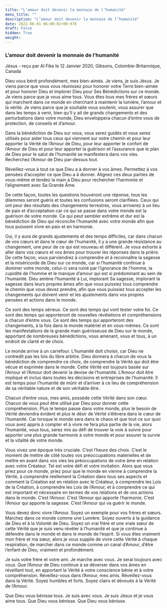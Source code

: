 ```yaml
---
title: "L’amour doit devenir la monnaie de l’humanité"
menu_title: ""
description: "L’amour doit devenir la monnaie de l’humanité"
date: 2022-06-01 06:00:01+00:978
draft: False
hidden: True
weight:
---
```

### L’amour doit devenir la monnaie de l’humanité

Jésus - reçu par Al Fike le 12 Janvier 2020, Gibsons, Colombie-Britannique, Canada

Dieu vous bénit profondément, mes bien-aimés. Je viens, je suis Jésus. Je viens parce que vous vous réunissez pour honorer votre Terre bien-aimée et pour honorer Dieu et implorer Dieu pour Ses Bénédictions sur ce monde. Je viens parce que je vous aime tous. Vous êtes tous mes frères et sœurs qui marchent dans ce monde en cherchant à maintenir la lumière, l’amour et la vérité. Je viens parce que je souhaite vous soutenir, vous assurer que dans les temps à venir, bien qu’il y ait de grands changements et des perturbations dans votre monde, Dieu enveloppera chacun d’entre vous de protection, de conseils et d’amour.

Dans la bénédiction de Dieu sur vous, vous serez guidés et vous serez utilisés pour aider tous ceux qui viennent sur votre chemin et pour leur apporter la Vérité de l’Amour de Dieu, pour leur apporter le confort de l’Amour de Dieu et pour leur apporter la guérison et l’assurance que le plan de Dieu pour le salut de l’humanité se manifestera dans vos vies. Recherchez l’Amour de Dieu par-dessus tout.

Réveillez-vous à tout ce que Dieu a à donner à vos âmes. Permettez à vos pensées d’accepter ce que Dieu a à donner. Alignez ces deux parties de vous-même et tendez la main à Dieu pour rechercher l’harmonie et l’alignement avec Sa Grande Âme.

De cette façon, toutes les questions trouveront une réponse, tous les dilemmes seront guéris et toutes les confusions seront clarifiées. Ceux qui ont peur des résultats des changements terrestres, vous arriverez à un lieu de paix et d’acceptation car ce qui se passe dans votre monde est la guérison de votre monde. Ce qui peut sembler extrême et dur est la bénédiction de Dieu qui réconcilie l’humanité avec votre monde afin que tous puissent vivre en paix et en harmonie.

Oui, il y aura de grands ajustements et des temps difficiles, car dans chacun de vos cœurs et dans le cœur de l’humanité, il y a une grande résistance au changement, une peur de ce qui est nouveau et différent. Je vous exhorte à aller dans vos cœurs et vos âmes pour trouver les réponses dans la prière. De cette façon, vous parviendrez à comprendre et à reconnaître la sagesse et la miséricorde de Dieu sur ce monde, car si l’humanité continue à dominer votre monde, celui-ci sera ruiné par l’ignorance de l’homme, la cupidité de l’homme et le manque d’amour qui est si prédominant au sein de l’humanité. Dieu amène l’humanité à Lui, implorant Sa sagesse, implorant la sagesse dans leurs propres âmes afin que vous puissiez tous comprendre le chemin que vous devez prendre, afin que vous puissiez tous accepter les changements qui doivent venir et les ajustements dans vos propres pensées et actions dans le monde.

Ce sont des temps sérieux. Ce sont des temps qui vont tester votre foi. Ce sont des temps qui apporteront de nouvelles révélations et compréhensions à chacun d’entre vous. Ce sont des temps qui apporteront des changements, à la fois dans le monde matériel et en vous-mêmes. Ce sont les manifestations de la grande main guérisseuse de Dieu sur le monde, apportant de nombreuses bénédictions, vous amenant, vous et tous, à un endroit de clarté et de choix.

Le monde arrive à un carrefour. L’humanité doit choisir, car Dieu ne contredit pas les lois du libre arbitre. Dieu donnera à chacun de vous la bénédiction de comprendre ce choix, de comprendre la Vérité qui doit être vécue et exprimée dans le monde. Cette Vérité est toujours basée sur l’Amour et l’Amour doit devenir la devise de l’humanité. L’Amour doit être impliqué et inclus dans toutes les décisions et entreprises de l’humanité. Il est temps pour l’humanité de mûrir et d’arriver à ce lieu de compréhension de sa véritable nature et de son véritable être.

Chacun d’entre vous, mes amis, possède cette Vérité dans son cœur. Chacun de vous peut être utilisé par Dieu pour donner cette compréhension. Plus le temps passe dans votre monde, plus le besoin de Vérité deviendra évident et plus le désir de Vérité s’élèvera dans le cœur de l’humanité. Car lorsque le monde sera dans le chaos et que tout ce sur quoi vous avez appris à compter et à vivre ne fera plus partie de la vie, alors l’humanité, vous tous, serez mis au défi de trouver la voie à suivre pour apporter une plus grande harmonie à votre monde et pour assurer la survie et la vitalité de votre monde.

Vous vivez une époque très cruciale. C’est l’heure des choix. C’est le moment de mettre de côté toutes vos préoccupations matérielles et de mettre en avant dans vos vies les préoccupations de votre âme en relation avec votre Créateur. Tel est votre défi et votre invitation. Alors que vous priez pour ce monde, priez pour que le monde en vienne à comprendre la Vérité, à comprendre réellement la Création dans tous ses aspects et comment la Création est en relation avec le Créateur, à comprendre les Lois de la Création, à comprendre les Lois de l’Amour, et à comprendre ce qui est important et nécessaire en termes de vos relations et de vos actions dans le monde. C’est l’Amour. C’est l’Amour qui apporte l’harmonie. C’est l’Amour qui apporte la sagesse. C’est l’Amour qui va guérir le monde.

Vous devez donc vivre l’Amour. Soyez un exemple pour vos frères et sœurs. Marchez dans ce monde comme une Lumière. Soyez ouverts à la guidance de Dieu et à la Volonté de Dieu. Soyez un vrai frère et une vraie sœur de cette Vérité que je suis venu révéler à l’humanité et que je continue à défendre dans le monde et dans le monde de l’esprit. Si vous êtes vraiment mon frère et ma sœur, alors je vous supplie de vivre cette Vérité à chaque respiration, de marcher dans ce monde comme un canal d’Amour, d’être l’enfant de Dieu, vraiment et profondément.

Je suis votre frère et votre ami. Je marche avec vous. Je serai toujours avec vous. Que l’Amour de Dieu continue à se déverser dans vos âmes en réveillant tout, en apportant la Vérité à votre conscience bénie et à votre compréhension. Réveillez-vous dans l’Amour, mes amis. Réveillez-vous dans la Vérité. Soyez humbles et forts. Soyez clairs et dévoués à la Vérité de l’Amour.

Que Dieu vous bénisse tous. Je suis avec vous. Je suis Jésus et je vous aime tous. Que Dieu vous bénisse. Que Dieu vous bénisse.
